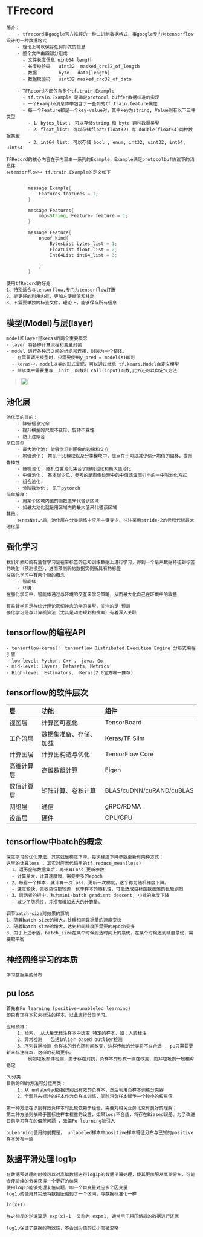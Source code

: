 # TFrecord
    简介：
        - tfrecord事google官方推荐的一种二进制数据格式，事google专门为tensorflow设计的一种数据格式
        - 理论上可以保存任何形式的信息
        - 整个文件由四部分组成
          - 文件长度信息 uint64 length
          - 长度校验码   uint32  masked_crc32_of_length
          - 数据        byte   data[length]
          - 数据校验码   uint32 masked_crc32_of_data

        - TFRecord内部包含多个tf.train.Example
          - tf.train.Example 是满足protocol buffer数据标准的实现
          - 一个Example消息体中包含了一些列的tf.train.feature属性
          - 每一个Feature都是一个key-value对，其中key为string, Value则有以下三种类型
            - 1、bytes_list： 可以存储string 和 byte 两种数据类型
            - 2、float_list: 可以存储float(float32) 与 double(float64)两种数据类型
            - 3、int64_list: 可以存储 bool , enum, int32, uint32, int64, uint64

    TFRecord的核心内容在于内部由一系列的Example，Example满足protocolbuf协议下的消息体
    在tensorflow中 tf.train.Example的定义如下
```java

        message Example{
            Features features = 1;
        }

        message Features{
            map<String, Feature> feature = 1;
        }

        message Feature{
            oneof kind{
                BytesList bytes_list = 1;
                FloatList float_list = 2;
                Int64List int64_list = 3;

            }
        }
```

    使用tfRecord的好处
    1、特别适合与tensorflow,专门为tensorflow打造
    2、能更好的利用内存，更加方便赋值和移动
    3、不需要单独的标签文件，理论上，能够保存所有信息


## 模型(Model)与层(layer)
    model和layer是keras的两个重要概念
    - layer 将各种计算流程和变量封装
    - model 进行各种层之间的组织和连接，封装为一个整体。
      - 在需要调用模型时，只需要使用y_pred = model(X)即可
      - keras中，model以类的形式呈现，可以通过继承 tf.kears.Model自定义模型
      - 继承类中需要重写__init__函数和 call(input)函数,此外还可以自定义方法
   ><img src=https://tf.wiki/_images/model.png>

## 池化层
    池化层的目的：
        - 降低信息冗余
        - 提升模型的尺度不变形，旋转不变性
        - 防止过拟合
    常见类型
        - 最大池化池: 能够学习到图像的边缘和文立
        - 均值池化： 常见于SE模块以及分类模块中，优点在于可以减少估计均值的偏移，提升鲁棒性
        - 随机池化: 随机位置池化集合了随机池化和最大值池化
        - 中值池化： 基本很少见，参考的是图像处理中的中值滤波而引申的一中呢池化方式
        - 组合池化:
        - 分阶数池化： 见于pytorch
    简单解释：
        - 用某个区域内值的函数值来代替该区域
        - 如最大池化就是用区域内的最大值来代替该区域
    其他：
        在resNet之后，池化层在分类网络中应用主键变少，往往采用stride-2的卷积代替最大池化层

## 强化学习
    我们所熟知的有监督学习是在带标签的已知训练数据上进行学习，得到一个是从数据特征到标签的映射（预测模型），进而预测新的数据实例所具有的标签   
    在强化学习中有两个新的概念
        - 智能体
        - 环境
    在强化学习中，智能体通过与环境的交互来学习策略，从而最大化自己在环境中的收益

    有监督学习是与统计理论密切挂念的学习类型，关注的是 预测   
    强化学习是与计算机算法（尤其是动态规划和搜索）有着深入关联 

## tensorflow的编程API
    - tensorflow-kernel： tensorflow Distributed Execution Engine 分布式编程引擎
    - low-level: Python, C++ ， java. Go 
    - mid-level: Layers, Datasets, Metrics
    - High-level: Estimators,  Keras(2.0官方唯一推荐)

## tensorflow的软件层次
| 层 | 功能 | 组件 |
| :--- | :--- | :--- |  
| 视图层 | 计算图可视化 | TensorBoard |
| 工作流层 | 数据集准备、存储、加载 | Keras/TF Slim |
| 计算图层 | 计算图构造与优化 | TensorFlow Core |
| 高维计算层 | 高维数组计算 | Eigen |
| 数值计算层 | 矩阵计算、卷积计算 | BLAS/cuDNN/cuRAND/cuBLAS |
| 网络层 | 通信 | gRPC/RDMA |
| 设备层 | 硬件 | CPU/GPU |

## tensorflow中batch的概念
    深度学习的优化算法，其实就是梯度下降。每次梯度下降参数更新有两种方式：
    这里的计算loss ，其实对应着代码里的tf.reduce_mean(loss)
    - 1、遍历全部数据集后，再计算Loss,更新参数
      - 计算量大，计算速度慢，需要更多的epoch
    - 2、每看一个样本，就计算一次loss，更新一次梯度，这个称为随机梯度下降。
      - 速度较快，但收敛性能较差，优于样本的随机性，可能造成目标函数震荡的比较剧烈
    - 3、取两者的折中，称为mini-batch gradient descent, 小批的梯度下降
      - 减少了随机性，并没有增加太大的计算量。
  
    调节batch-size对效果的影响
    1、随着batch-size的增大，处理相同数据量的速度变快
    2、随着batch-size的增大，达到相同精度所需要的epoch变多
    3、由于上述矛盾，batch_size在某个时候到达时间上的最优，在某个时候达到精度最优，需要取平衡
## 神经网络学习的本质
    学习数据集的分布

## pu loss
    首先右Pu learning (positive-unableled learning)
    即只有正样本和未标注的样本，以此进行分类学习。

    应用领域：
        1、检索， 从大量无标注样本中选取 特定的样本，如：人脸标注
        2、异常检测   包括inlier-based outlier检测 
        3、序列数据检测 负样本的分布随时间改变，这样传统的分类将不在合适 , pu只需要更新未标注样本，这样的花销更小。
            例如垃圾邮件检测，由于存在对抗，负样本的形式一直在改变，而非垃圾则一般相对稳定
    
    PU分类
    目前的PU的方法可分位两类：
        1、从 unlabeled数据识别出有效的负样本，然后利用负样本训练分类器
        2、全部将未标注的样本作为负样本训练，同时将负样本赋予一个较小的权重值

    第一种方法在识别有效负样本时比较依赖于经验，需要对相关业务北京有良好的理解；
    第二种方法则依赖于围标住样本权重的设置，如果loss不合适，将存在Biased误差。为了改进目前学习存在的偏差问题 ，无偏Pu learning被引入

    puLearning使用的前提是， unlabeled样本中positive样本特征分布与已知的positive样本分布一致

## 数据平滑处理 log1p
    在数据预处理的时候可以对高偏数据进行log1p的数据平滑处理，使其更加服从高斯分布，可能会使后续的分类获得一个更好的结果
    使用log1p能够处理复值问题，即一个自变量对应多个因变量
    log1p的使用其实是将数据压缩到了一个区间，与数据标准化一样

    ln(x+1)

    与之相反的逆运算是 exp(x)-1  又称为 expm1, 通常用于将压缩后的数据进行还原

    log1p保证了数据的有效性，不会因为值的过小而被忽略

    